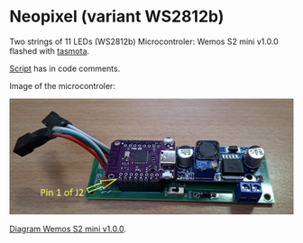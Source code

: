 # Neopixel (variant WS2812b)

Two strings of 11 LEDs (WS2812b)
Microcontroler: Wemos S2 mini v1.0.0 flashed with [tasmota](https://templates.blakadder.com/s2_mini.html).

[Script](autoexec.be) has in code comments.

Image of the microcontroler:

<img src="wemos-s2.jpg">

[Diagram Wemos S2 mini v1.0.0](https://www.wemos.cc/en/latest/_static/files/sch_s2_mini_v1.0.0.pdf).
